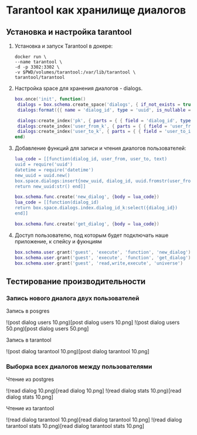 # Tarantool как хранилище диалогов

## Установка и настройка tarantool

1. Установка и запуск Tarantool в докере: 
   ``` 
   docker run \
   --name tarantool \
   -d -p 3302:3302 \
   -v $PWD/volumes/tarantool:/var/lib/tarantool \
   tarantool/tarantool
   ```

2. Настройка space для хранения диалогов - dialogs.
   ``` lua
   box.once('init', function()
	dialogs = box.schema.create_space('dialogs', { if_not_exists = true })
	dialogs:format({{ name = 'dialog_id', type = 'uuid', is_nullable = false}, { name = 'user_from_id', type = 'uuid', is_nullable = false}, { name = 'user_to_id', type = 'uuid', is_nullable = false}, { name = 'text', type = 'string', is_nullable = false}, { name = 'created_at', type = 'datetime', is_nullable = false}})

	dialogs:create_index('pk', { parts = { { field = 'dialog_id', type = 'uuid'}}})
	dialogs:create_index('user_from_k', { parts = { { field = 'user_from_id', type = 'uuid'}}, unique = false})
	dialogs:create_index('user_to_k', { parts = { { field = 'user_to_id', type = 'uuid'}}, unique = false})
   end)
   ```

3. Добавление функций для записи и чтения диалогов пользователей:
   ``` lua
   lua_code = [[function(dialog_id, user_from, user_to, text)
   uuid = require('uuid')
   datetime = require('datetime')
   new_uuid = uuid.new()
   box.space.dialogs:insert{new_uuid, dialog_id, uuid.fromstr(user_from), uuid.fromstr(user_to), text, datetime.now()}
   return new_uuid:str() end]]

   box.schema.func.create('new_dialog', {body = lua_code})
   lua_code = [[function(dialog_id)
   return box.space.dialogs.index.dialog_id_k:select({dialog_id})
   end]]

   box.schema.func.create('get_dialog', {body = lua_code})
   ```

4. Доступ пользователю, под которым будет подключать наше приложение, к спейсу и фукнциям
   ``` lua
   box.schema.user.grant('guest', 'execute', 'function', 'new_dialog')
   box.schema.user.grant('guest', 'execute', 'function', 'get_dialog')
   box.schema.user.grant('guest', 'read,write,execute', 'universe')
   ```

## Тестирование производительности

### Запись нового диалога двух пользователей

   Запись в posgres

   !(post dialog users 10.png)[post dialog users 10.png]
   !(post dialog users 50.png)[post dialog users 50.png]

   Запись в tarantool

   !(post dialog tarantool 10.png)[post dialog tarantool 10.png]

### Выборка всех диалогов между пользователями

   Чтение из postgres

   !(read dialog 10.png)[read dialog 10.png]
   !(read dialog stats 10.png)[read dialog stats 10.png]

   Чтение из tarantool

   !(read dialog tarantool 10.png)[read dialog tarantool 10.png]
   !(read dialog tarantool stats 10.png)[read dialog tarantool stats 10.png]





